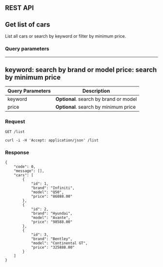 ## REST API

## Get list of cars

List all cars or search by keyword or filter by minimum price.

### Query parameters

---
  keyword: search by brand or model
  price: search by minimum price
---

| Query Parameters | Description |
| ------------- | ------------- |
| keyword  | **Optional**.  search by brand or model |
| price  | **Optional**.  search by minimum price  |

### Request

`GET /list`

    curl -i -H 'Accept: application/json' /list

### Response

```
{
    "code": 0,
    "message": [],
    "cars": [
        {
            "id": 1,
            "brand": "Infiniti",
            "model": "Q50",
            "price": "86888.00"
        },
        {
            "id": 2,
            "brand": "Hyundai",
            "model": "Avante",
            "price": "98588.00"
        },
        {
            "id": 3,
            "brand": "Bentley",
            "model": "Continental GT",
            "price": "325888.00"
        }
    ]
}
```
